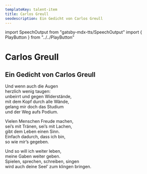 ```yaml
---
templateKey: talent-item
title: Carlos Greull
seodescription: Ein Gedicht von Carlos Greull
---
```

import SpeechOutput from "gatsby-mdx-tts/SpeechOutput"
import { PlayButton } from "../../PlayButton"

<SpeechOutput id="gedicht-carlos-greull" customPlayButton={PlayButton}>

# Carlos Greull

## Ein Gedicht von Carlos Greull

Und wenn auch die Augen  
herzlich wenig taugen:  
unbeirrt und gegen Widerstände,  
mit dem Kopf durch alle Wände,  
gelang mir doch das Studium  
und der Weg aufs Podium.  

Vielen Menschen Freude machen,  
sei’s mit Tränen, sei’s mit Lachen,  
gibt dem Leben einen Sinn.  
 Einfach dadurch, dass ich bin,  
so wie mir’s gegeben.

Und so will ich weiter leben,  
meine Gaben weiter geben.  
 Spielen, sprechen, schreiben, singen  
wird auch deine Seel’ zum klingen bringen.

</SpeechOutput>